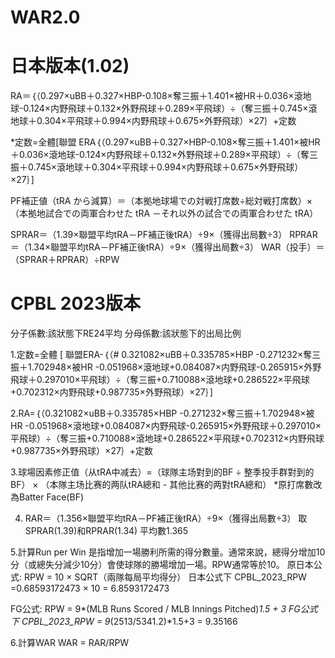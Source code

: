 # WAR2.0
# 日本版本(1.02)
RA＝｛（0.297×uBB＋0.327×HBP-0.108×奪三振＋1.401×被HR＋0.036×滾地球-0.124×内野飛球＋0.132×外野飛球＋0.289×平飛球）÷（奪三振＋0.745×滾地球＋0.304×平飛球＋0.994×内野飛球＋0.675×外野飛球）×27｝+定数

*定数=全體[聯盟 ERA｛（0.297×uBB＋0.327×HBP-0.108×奪三振＋1.401×被HR＋0.036×滾地球-0.124×内野飛球＋0.132×外野飛球＋0.289×平飛球）÷（奪三振＋0.745×滾地球＋0.304×平飛球＋0.994×内野飛球＋0.675×外野飛球）×27｝]

PF補正値（tRA から減算）＝（本拠地球場での対戦打席数÷総対戦打席数）×（本拠地試合での両軍合わせた tRA －それ以外の試合での両軍合わせた tRA）

SPRAR＝（1.39×聯盟平均tRA－PF補正後tRA）÷9×（獲得出局數÷3）
RPRAR＝（1.34×聯盟平均tRA－PF補正後tRA）÷9×（獲得出局數÷3）
WAR（投手）＝（SPRAR＋RPRAR）÷RPW

# CPBL 2023版本
分子係數:該狀態下RE24平均
分母係數:該狀態下的出局比例

1.定数=全體 [ 聯盟ERA-｛（# 0.321082×uBB＋0.335785×HBP -0.271232×奪三振＋1.702948×被HR -0.051968×滾地球+0.084087×内野飛球-0.265915×外野飛球＋0.297010×平飛球）÷（奪三振+0.710088×滾地球+0.286522×平飛球+0.702312×内野飛球+0.987735×外野飛球）×27｝]

2.RA=｛（0.321082×uBB＋0.335785×HBP -0.271232×奪三振＋1.702948×被HR -0.051968×滾地球+0.084087×内野飛球-0.265915×外野飛球＋0.297010×平飛球）÷（奪三振+0.710088×滾地球+0.286522×平飛球+0.702312×内野飛球+0.987735×外野飛球）×27｝+定数

3.球場因素修正值（从tRA中减去）=（球隊主场對到的BF ÷ 整季投手群對到的BF） × （本隊主场比赛的两队tRA總和 - 其他比赛的两對tRA總和）
*原打席數改為Batter Face(BF) 

4. RAR＝（1.356×聯盟平均tRA－PF補正後tRA）÷9×（獲得出局數÷3）
取SPRAR(1.39)和RPRAR(1.34) 平均數1.365



5.計算Run per Win
是指增加一場勝利所需的得分數量。通常來說，總得分增加10分（或總失分減少10分）會使球隊的勝場增加一場。RPW通常等於10。
原日本公式: RPW = 10 × SQRT（兩隊每局平均得分）
日本公式下 CPBL_2023_RPW =0.68593172473 × 10 = 6.8593172473

FG公式: RPW = 9*(MLB Runs Scored / MLB Innings Pitched)*1.5 + 3
FG公式下 CPBL_2023_RPW = 9*(2513/5341.2)*1.5+3 = 9.35166

6.計算WAR
WAR = RAR/RPW
